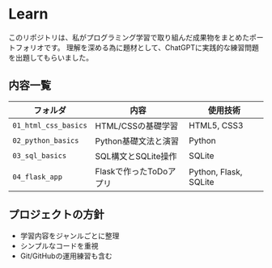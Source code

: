 # Learn

このリポジトリは、私がプログラミング学習で取り組んだ成果物をまとめたポートフォリオです。
理解を深める為に題材として、ChatGPTに実践的な練習問題を出題してもらいました。

## 内容一覧

| フォルダ | 内容 | 使用技術 |
|---------|------|----------|
| `01_html_css_basics` | HTML/CSSの基礎学習 | HTML5, CSS3 |
| `02_python_basics` | Python基礎文法と演習 | Python |
| `03_sql_basics` | SQL構文とSQLite操作 | SQLite |
| `04_flask_app` | Flaskで作ったToDoアプリ | Python, Flask, SQLite |

## プロジェクトの方針

- 学習内容をジャンルごとに整理
- シンプルなコードを重視
- Git/GitHubの運用練習も含む